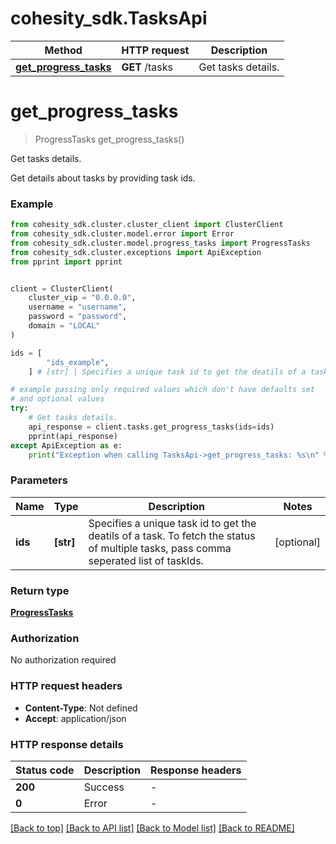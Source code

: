# cohesity_sdk.TasksApi


Method | HTTP request | Description
------------- | ------------- | -------------
[**get_progress_tasks**](TasksApi.md#get_progress_tasks) | **GET** /tasks | Get tasks details.


# **get_progress_tasks**
> ProgressTasks get_progress_tasks()

Get tasks details.

Get details about tasks by providing task ids.

### Example

```python
from cohesity_sdk.cluster.cluster_client import ClusterClient
from cohesity_sdk.cluster.model.error import Error
from cohesity_sdk.cluster.model.progress_tasks import ProgressTasks
from cohesity_sdk.cluster.exceptions import ApiException
from pprint import pprint


client = ClusterClient(
	cluster_vip = "0.0.0.0",
	username = "username",
	password = "password",
	domain = "LOCAL"
)

ids = [
        "ids_example",
    ] # [str] | Specifies a unique task id to get the deatils of a task. To fetch the status of multiple tasks, pass comma seperated list of taskIds. (optional)

# example passing only required values which don't have defaults set
# and optional values
try:
	# Get tasks details.
	api_response = client.tasks.get_progress_tasks(ids=ids)
	pprint(api_response)
except ApiException as e:
	print("Exception when calling TasksApi->get_progress_tasks: %s\n" % e)
```


### Parameters

Name | Type | Description  | Notes
------------- | ------------- | ------------- | -------------
 **ids** | **[str]**| Specifies a unique task id to get the deatils of a task. To fetch the status of multiple tasks, pass comma seperated list of taskIds. | [optional]

### Return type

[**ProgressTasks**](ProgressTasks.md)

### Authorization

No authorization required

### HTTP request headers

 - **Content-Type**: Not defined
 - **Accept**: application/json


### HTTP response details
| Status code | Description | Response headers |
|-------------|-------------|------------------|
**200** | Success |  -  |
**0** | Error |  -  |

[[Back to top]](#) [[Back to API list]](../README.md#documentation-for-api-endpoints) [[Back to Model list]](../README.md#documentation-for-models) [[Back to README]](../README.md)

